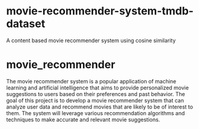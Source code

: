 # movie-recommender-system-tmdb-dataset
A content based movie recommender system using cosine similarity
# movie_recommender
The movie recommender system is a popular application of machine learning and artificial intelligence that aims to provide personalized movie suggestions to users based on their preferences and past behavior. The goal of this project is to develop a movie recommender system that can analyze user data and recommend movies that are likely to be of interest to them. The system will leverage various recommendation algorithms and techniques to make accurate and relevant movie suggestions.
